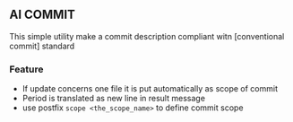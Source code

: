 ## AI COMMIT

This simple utility make a commit description compliant witn [conventional commit] standard


### Feature

* If update concerns one file it is put automatically as scope of commit
* Period is translated as new line in result message
* use postfix `scope <the_scope_name>` to define commit scope